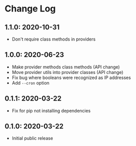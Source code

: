 # Change Log

## 1.1.0: 2020-10-31
- Don't require class methods in providers

## 1.0.0: 2020-06-23
- Make provider methods class methods (API change)
- Move provider utils into provider classes (API change)
- Fix bug where booleans were recognized as IP addresses
- Add `--cron` option

## 0.1.1: 2020-03-22
- Fix for pip not installing dependencies

## 0.1.0: 2020-03-22
- Initial public release
